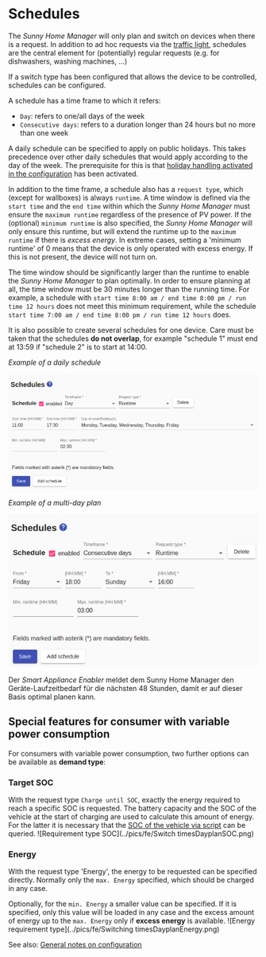 # Schedules

The *Sunny Home Manager* will only plan and switch on devices when there is a request. In addition to ad hoc requests via the [traffic light](Status_EN.md), schedules are the central element for (potentially) regular requests (e.g. for dishwashers, washing machines, ...)

If a switch type has been configured that allows the device to be controlled, schedules can be configured.

A schedule has a time frame to which it refers:
- `Day`: refers to one/all days of the week
- `Consecutive days`: refers to a duration longer than 24 hours but no more than one week

A daily schedule can be specified to apply on public holidays.
This takes precedence over other daily schedules that would apply according to the day of the week. The prerequisite for this is that [holiday handling activated in the configuration](Settings_EN.md#user-content-holidays) has been activated.

In addition to the time frame, a schedule also has a `request type`, which (except for wallboxes) is always `runtime`. A time window is defined via the `start time` and the `end time` within which the *Sunny Home Manager* must ensure the `maximum runtime` regardless of the presence of PV power. If the (optional) `minimum runtime` is also specified, the *Sunny Home Manager* will only ensure this runtime, but will extend the runtime up to the `maximum runtime` if there is *excess energy*. In extreme cases, setting a 'minimum runtime' of 0 means that the device is only operated with excess energy. If this is not present, the device will not turn on.

The time window should be significantly larger than the runtime to enable the *Sunny Home Manager* to plan optimally. In order to ensure planning at all, the time window must be 30 minutes longer than the running time. For example, a schedule with `start time 8:00 am / end time 8:00 pm / run time 12 hours` does not meet this minimum requirement, while the schedule `start time 7:00 am / end time 8:00 pm / run time 12 hours` does.

It is also possible to create several schedules for one device. Care must be taken that the schedules **do not overlap**, for example "schedule 1" must end at 13:59 if "schedule 2" is to start at 14:00.

_Example of a daily schedule_

![Schaltzeiten Tagesplan](../pics/fe/ScheduleDayRuntime_EN.png)

_Example of a multi-day plan_

![Schaltzeiten Mehrtagesplan](../pics/fe/ScheduleConsecutiveDaysRuntime_EN.png)

Der *Smart Appliance Enabler* meldet dem Sunny Home Manager den Geräte-Laufzeitbedarf für die nächsten 48 Stunden, damit er auf dieser Basis optimal planen kann.

## Special features  for consumer with variable power consumption
For consumers with variable power consumption, two further options can be available as **demand type**:

### Target SOC
With the request type `Charge until SOC`, exactly the energy required to reach a specific SOC is requested. The battery capacity and the SOC of the vehicle at the start of charging are used to calculate this amount of energy. For the latter it is necessary that the [SOC of the vehicle via script](soc/SOC_EN.md) can be queried.
![Requirement type SOC](../pics/fe/Switch timesDayplanSOC.png)

### Energy
With the request type 'Energy', the energy to be requested can be specified directly. Normally only the `max. Energy` specified, which should be charged in any case.

Optionally, for the `min. Energy` a smaller value can be specified. If it is specified, only this value will be loaded in any case and the excess amount of energy up to the `max. Energy` only if **excess energy** is available.
![Energy requirement type](../pics/fe/Switching timesDayplanEnergy.png)

See also: [General notes on configuration](Configuration_EN.md)
